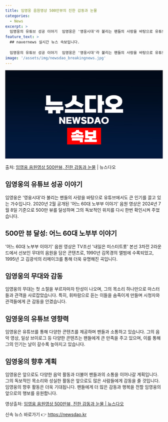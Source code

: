 ```yaml
---
title: 임영웅 음원영상 500만뷰의 진한 감동과 눈물
categories:
  - News
excerpt: >
  임영웅의 유튜브 성공 이야기  임영웅은 '영웅시대'라 불리는 팬들의 사랑을 바탕으로 유튜브에서도 큰 인기를 …
feature_text: >
  ## navernews 실시간 뉴스 속보입니다.

  임영웅의 유튜브 성공 이야기  임영웅은 '영웅시대'라 불리는 팬들의 사랑을 바탕으로 유튜브에서도 큰 인기를 …
image: '/assets/img/newsdao_breakingnews.jpg'
---
```


![뉴스다오 속보](/assets/img/newsdao_breakingnews.jpg)

<p>출처: <a href="https://newsdao.kr/4659" rel="dofollow">임영웅 음원영상 500만뷰, 진한 감동과 눈물</a> | 뉴스다오</p>

<h2 data-ke-size="size26">임영웅의 유튜브 성공 이야기</h2>
임영웅은 '영웅시대'라 불리는 팬들의 사랑을 바탕으로 유튜브에서도 큰 인기를 끌고 있는 가수입니다. 2020년 2월 공개된 '어느 60대 노부부 이야기' 음원 영상은 2024년 7월 8일 기준으로 500만 뷰를 달성하며 그의 독보적인 위치를 다시 한번 확인시켜 주었습니다.

<h2 data-ke-size="size26">500만 뷰 달성: 어느 60대 노부부 이야기</h2>
'어느 60대 노부부 이야기' 음원 영상은 TV조선 '내일은 미스터트롯' 본선 3차전 2라운드에서 선보인 무대의 음원을 담은 콘텐츠로, 1990년 김목경의 앨범에 수록되었고, 1995년 고 김광석의 리메이크를 통해 더욱 유명해진 곡입니다.

<h2 data-ke-size="size26">임영웅의 무대와 감동</h2>
임영웅의 무대는 첫 소절을 부르자마자 탄성이 나오며, 그의 목소리 하나만으로 마스터들과 관객을 사로잡았습니다. 특히, 휘파람으로 듣는 이들을 숨죽이게 만들며 시청자와 관객들에게 큰 감동을 안겼습니다.

<h2 data-ke-size="size26">임영웅의 유튜브 영향력</h2>
임영웅은 유튜브를 통해 다양한 콘텐츠를 제공하며 팬들과 소통하고 있습니다. 그의 음악 영상, 일상 브이로그 등 다양한 콘텐츠는 팬들에게 큰 만족을 주고 있으며, 이를 통해 그의 인기는 날이 갈수록 높아지고 있습니다.

<h2 data-ke-size="size26">임영웅의 향후 계획</h2>
임영웅은 앞으로도 다양한 음악 활동과 더불어 팬들과의 소통을 이어나갈 계획입니다. 그의 독보적인 목소리와 성실한 활동은 앞으로도 많은 사람들에게 감동을 줄 것입니다. 임영웅의 향후 활동은 더욱 기대됩니다. 팬들에게 더 많은 감동과 행복을 전할 임영웅의 앞으로의 행보를 응원합니다.

영상출처: <a href="https://youtu.be/okxbk67WLnk">임영웅 음원영상 500만뷰, 진한 감동과 눈물 | 뉴스다오</a> 

신속 뉴스 바로가기 👉 <a href="https://newsdao.kr" rel="dofollow">https://newsdao.kr</a>


